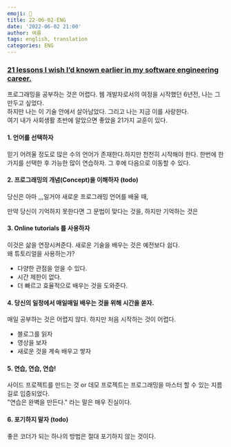 ```yaml
---
emoji: 📜  
title: 22-06-02-ENG  
date: '2022-06-02 21:00'  
author: 여름  
tags: english, translation  
categories: ENG
---
```

### [21 lessons I wish I’d known earlier in my software engineering career.](https://medium.com/geekculture/21-lessons-i-wish-id-known-earlier-in-my-software-engineering-career-751b2158e8e1)

프로그래밍을 공부하는 것은 어렵다. 웹 개발자로서의 여정을 시작했던 6년전, 나는 그만두고 싶었다.  
하지만 나는 이 기술 안에서 살아남았다. 그리고 나는 지금 이를 사랑한다.  
여기 내가 사회생활 초반에 알았으면 좋았을 21가지 교훈이 있다.

#### 1. 언어를 선택하자
믿기 어려울 정도로 많은 수의 언어가 존재한다.하지만 천천히 시작해야 한다.
한번에 한가지를 선택한 후 가능한 많이 연습하자. 그 후에 다음으로 이동할 수 있다.  

#### 2. 프로그래밍의 개념(Concept)을 이해하자 (todo)
당신은 아마 ,,,일거야 새로운 프로그래밍 언어를 배울 때,  

만약 당신이 기억하지 못한다면 그 문법이 맞다는 것을, 하지만 기억하는 것은 

#### 3. Online tutorials 를 사용하자
이것은 삶을 연장시켜준다. 새로운 기술을 배우는 것은 예전보다 쉽다.   
왜 튜토리얼을 사용하는가?
- 다양한 관점을 얻을 수 있다.
- 시간 제한이 없다.
- 더 빠르고 효율적으로 배우는 것을 도와준다.

#### 4. 당신의 일정에서 매일매일 배우는 것을 위해 시간을 쏟자.
매일 공부하는 것은 어렵지 않다. 하지만 처음 시작하는 것이 어렵다. 
- 블로그를 읽자
- 영상을 보자
- 새로운 것을 계속 배우고 쌓자

#### 5. 연습, 연습, 연습!
사이드 프로젝트를 만드는 것 or 데모 프로젝트는 프로그래밍을 마스터 할 수 있는 지름길로 입증되었다.  
"연습은 완벽을 만든다." 라는 말은 매우 진실이다. 

#### 6. 포기하지 말자 (todo)
좋은 코더가 되는 하나의 방법은 절대 포기하지 않는 것이다.